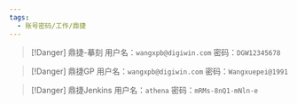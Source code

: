 ```yaml
---
tags:
  - 账号密码/工作/鼎捷
---
```

> [!Danger] 鼎捷-摹刻
> 用户名：`wangxpb@digiwin.com`
> 密码：`DGW12345678`

>[!Danger] 鼎捷GP
>用户名：`wangxpb@digiwin.com`
>密码：`Wangxuepei@1991`

>[!Danger] 鼎捷Jenkins
>用户名：`athena`
>密码：`mRMs-8nQ1-mNln-e`

